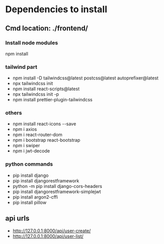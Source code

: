 # Dependencies to install

## Cmd location: ./frontend/

### Install node modules
npm install

### tailwind part
- npm install -D tailwindcss@latest postcss@latest autoprefixer@latest
- npx tailwindcss init
- npm install react-scripts@latest
- npx tailwindcss init -p
- npm install prettier-plugin-tailwindcss

### others
- npm install react-icons --save
- npm i axios
- npm i react-router-dom
- npm i bootstrap react-bootstrap
- npm i swiper
- npm i jwt-decode

### python commands
- pip install django
- pip install djangorestframework
- python -m pip install django-cors-headers
- pip install djangorestframework-simplejwt
- pip install argon2-cffi
- pip install pillow
## api urls
- http://127.0.0.1:8000/api/user-create/
- http://127.0.0.1:8000/api/user-list/